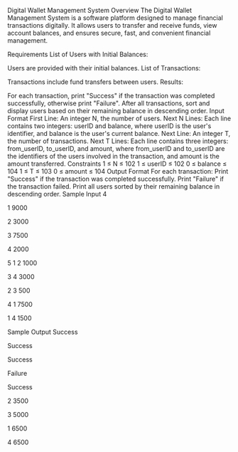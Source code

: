 Digital Wallet Management System
Overview
The Digital Wallet Management System is a software platform designed to manage financial transactions digitally. It allows users to transfer and receive funds, view account balances, and ensures secure, fast, and convenient financial management.

Requirements
List of Users with Initial Balances:

Users are provided with their initial balances.
List of Transactions:

Transactions include fund transfers between users.
Results:

For each transaction, print "Success" if the transaction was completed successfully, otherwise print "Failure".
After all transactions, sort and display users based on their remaining balance in descending order.
Input Format
First Line: An integer N, the number of users.
Next N Lines: Each line contains two integers: userID and balance, where userID is the user's identifier, and balance is the user's current balance.
Next Line: An integer T, the number of transactions.
Next T Lines: Each line contains three integers: from_userID, to_userID, and amount, where from_userID and to_userID are the identifiers of the users involved in the transaction, and amount is the amount transferred.
Constraints
1 ≤ N ≤ 102
1 ≤ userID ≤ 102
0 ≤ balance ≤ 104
1 ≤ T ≤ 103
0 ≤ amount ≤ 104
Output Format
For each transaction:
Print "Success" if the transaction was completed successfully.
Print "Failure" if the transaction failed.
Print all users sorted by their remaining balance in descending order.
Sample Input
4

1 9000

2 3000

3 7500

4 2000

5 1 2 1000

3 4 3000

2 3 500

4 1 7500

1 4 1500

Sample Output
Success

Success

Success

Failure

Success

2 3500

3 5000

1 6500

4 6500
